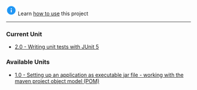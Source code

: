 [info]: docs/img/icons8-info.png
[todo]: docs/img/icons8-zahnrad.png

![info] Learn [how to use](docs/HOWTO.md) this project

----

### Current Unit
* [2.0 - Writing unit tests with JUnit 5](docs/README-2.0.md)

### Available Units

* [1.0 - Setting up an application as executable jar file - working with the maven project object model (POM)](docs/README-1.0.md)
